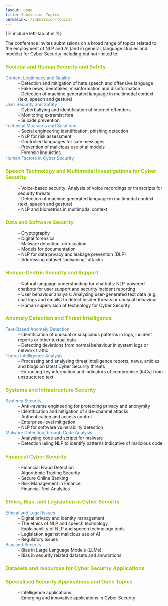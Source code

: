```yaml
---
layout: page
title: Submission Topics 
permalink: /submission-topics/
---
```

{% include left-tab.html %}
<br>

The conference invites submissions on a broad range of topics related to the employment of NLP and AI (and in general, language studies and models) for Cyber Security including but not limited to:
<h3 style="color:#99cc00;">Societal and Human Security and Safety</h3>
<dl>
  <dt style="color:#4682b4;">Content Legitimacy and Quality</dt>
  <dd>- Detection and mitigation of hate speech and offensive language</dd>
  <dd>- Fake news, deepfakes, misinformation and disinformation</dd>
  <dd>- Detection of machine generated language in multimodal context (text, speech and gesture)</dd>
  <dt style="color:#4682b4;">User Security and Safety</dt>
  <dd>- Cyberbullying and identification of internet offenders</dd>
  <dd>- Monitoring extremist fora</dd>
  <dd>- Suicide prevention</dd>
  <dt style="color:#4682b4;">Technical Measures and Solutions</dt>
  <dd>- Social engineering identification, phishing detection</dd>
  <dd>- NLP for risk assessment</dd>
  <dd>- Controlled languages for safe messages</dd>
  <dd>- Prevention of malicious use of ai models</dd>
  <dd>- Forensic linguistics</dd>
  <dt style="color:#4682b4;">Human Factors in Cyber Security</dt>
</dl>

<h3 style="color:#99cc00;">Speech Technology and Multimodal Investigations for Cyber Security</h3>
<dl>
  <dd>- Voice-based security: Analysis of voice recordings or transcripts for security threats</dd>
  <dd>- Detection of machine generated language in multimodal context (text, speech and gesture)</dd>
  <dd>- NLP and biometrics in multimodal context</dd>
</dl>

<h3 style="color:#99cc00;">Data and Software Security</h3>
<dl>
  <dd>- Cryptography</dd>
  <dd>- Digital forensics</dd>
  <dd>- Malware detection, obfuscation</dd>
  <dd>- Models for documentation</dd>
  <dd>- NLP for data privacy and leakage prevention (DLP)</dd>
  <dd>- Addressing dataset “poisoning” attacks</dd>
</dl>

<h3 style="color:#99cc00;">Human-Centric Security and Support</h3>
<dl>
  <dd>- Natural language understanding for chatbots: NLP-powered chatbots for user support and security incident reporting</dd>
  <dd>- User behaviour analysis: Analysing user-generated text data (e.g., chat logs and emails) to detect insider threats or unusual behaviour</dd>
  <dd>- Human supervision of technology for Cyber Security</dd>
</dl>

<h3 style="color:#99cc00;">Anomaly Detection and Threat Intelligence</h3>
<dl>
  <dt style="color:#4682b4;">Text-Based Anomaly Detection</dt>
  <dd>- Identification of unusual or suspicious patterns in logs, incident reports or other textual data</dd>
  <dd>- Detecting deviations from normal behaviour in system logs or network traffic</dd>
  <dt style="color:#4682b4;">Threat Intelligence Analysis</dt>
  <dd>- Processing and analysing threat intelligence reports, news, articles and blogs on latest Cyber Security threats</dd>
  <dd>- Extracting key information and indicators of compromise (IoCs) from unstructured text</dd> 
</dl>

<h3 style="color:#99cc00;">Systems and Infrastructure Security</h3>
<dl>
  <dt style="color:#4682b4;">Systems Security</dt>
  <dd>- Anti-reverse engineering for protecting privacy and anonymity</dd>
  <dd>- Identification and mitigation of side-channel attacks</dd>
  <dd>- Authentication and access control</dd>
  <dd>- Enterprise-level mitigation</dd>
  <dd>- NLP for software vulnerability detection</dd>
  <dt style="color:#4682b4;">Malware Detection through Code Analysis</dt>
  <dd>- Analysing code and scripts for malware</dd>
  <dd>- Detection using NLP to identify patterns indicative of malicious code</dd> 
</dl>

<h3 style="color:#99cc00;">Financial Cyber Security</h3>
<dl>
  <dd>- Financial Fraud Detection</dd>
  <dd>- Algorithmic Trading Security</dd>
  <dd>- Secure Online Banking</dd>
  <dd>- Risk Management in Finance</dd>
  <dd>- Financial Text Analytics</dd>
</dl>

<h3 style="color:#99cc00;">Ethics, Bias, and Legislation in Cyber Security</h3>
<dl>
  <dt style="color:#4682b4;">Ethical and Legal Issues</dt>
  <dd>- Digital privacy and identity management</dd>
  <dd>- The ethics of NLP and speech technology</dd>
  <dd>- Explainability of NLP and speech technology tools</dd>
  <dd>- Legislation against malicious use of AI</dd>
  <dd>- Regulatory issues</dd>
  <dt style="color:#4682b4;">Bias and Security</dt>
  <dd>- Bias in Large Language Models (LLMs)</dd>
  <dd>- Bias in security related datasets and annotations</dd> 
</dl>

<h3 style="color:#99cc00;"> Datasets and resources for Cyber Security Applications</h3>

<h3 style="color:#99cc00;">Specialised Security Applications and Open Topics</h3>
<dl>
  <dd>- Intelligence applications</dd>
  <dd>- Emerging and innovative applications in Cyber Security</dd>
</dl>

